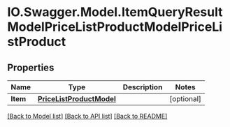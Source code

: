 # IO.Swagger.Model.ItemQueryResultModelPriceListProductModelPriceListProduct
## Properties

Name | Type | Description | Notes
------------ | ------------- | ------------- | -------------
**Item** | [**PriceListProductModel**](PriceListProductModel.md) |  | [optional] 

[[Back to Model list]](../README.md#documentation-for-models) [[Back to API list]](../README.md#documentation-for-api-endpoints) [[Back to README]](../README.md)


